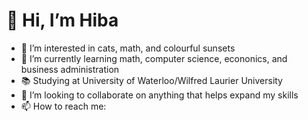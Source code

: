 

#  👋 **Hi, I’m Hiba**


- 👀 I’m interested in cats, math, and colourful sunsets
- 🌱 I’m currently learning math, computer science, econonics, and business administration
- 📚 Studying at University of Waterloo/Wilfred Laurier University 
- 💞️ I’m looking to collaborate on anything that helps expand my skills 
- 📫 How to reach me:















<!---
HibaFatimaA/HibaFatimaA is a ✨ special ✨ repository because its `README.md` (this file) appears on your GitHub profile.
You can click the Preview link to take a look at your changes.
--->
